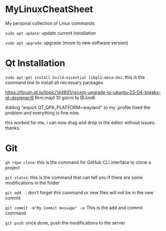 # MyLinuxCheatSheet
My personal collection of Linux commands

`sudo apt update`: update current installation

`sudo apt upgrade`: upgrade (move to new software version)

# Qt Installation
`sudo apt-get install build-essential libgl1-mesa-dev`: this is the command line to install all necessary packages

https://forum.qt.io/topic/144831/recent-upgrade-to-ubuntu-23-04-breaks-qt-designer/6
Rrm.majd 10 giorni fa
@JonB

Adding "export QT_QPA_PLATFORM=wayland" to my .profile fixed the problem and everything is fine now.

this worked for me, i can now drag and drop in the editor without issues. thanks.


# Git
`gh repo clone`: this is the command for GitHub CLI interface to clone a project

`git status`: this is the command that can tell you if there are some modifications in the folder

`git add .`: don't forget this command or new files will not be in the new commit

`git commit -m"My Commit message" -a`: This is the add and commit command

`git push`: once done, push the modifications to the server





